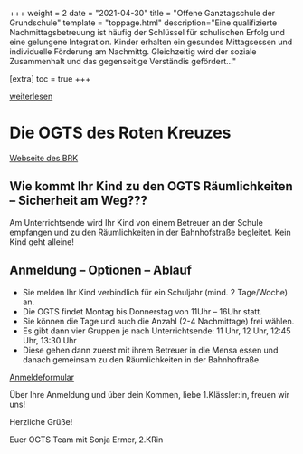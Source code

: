 +++
weight = 2
date = "2021-04-30"
title = "Offene Ganztagschule der Grundschule"
template = "toppage.html"
description="Eine qualifizierte Nachmittagsbetreuung ist häufig der Schlüssel für schulischen Erfolg und eine gelungene Integration. Kinder erhalten ein gesundes Mittags­essen und individuelle Förderung am Nachmittg. Gleichzeitig wird der soziale Zusammenhalt und das gegenseitige Verständis gefördert..."

[extra]
toc = true
+++

[weiterlesen](https://volksschule-partenkirchen.de/wp-content/uploads/Bericht-u%CC%88ber-OGTS.pdf)

# Die OGTS des Roten Kreuzes

[Webseite des BRK](https://www.brk-gap.de/angebote/unsere-sozialen-dienstleistungen/offene-ganztagsschulen.html)

## **Wie kommt Ihr Kind zu den OGTS Räumlichkeiten – Sicherheit am Weg???**

Am Unterrichtsende wird Ihr Kind von einem Betreuer an der Schule empfangen und zu den Räumlichkeiten in der Bahnhofstraße begleitet. Kein Kind geht alleine!

## **Anmeldung – Optionen – Ablauf**

-   Sie melden Ihr Kind verbindlich für ein Schuljahr (mind. 2 Tage/Woche) an.
-   Die OGTS findet Montag bis Donnerstag von 11Uhr – 16Uhr statt.
-   Sie können die Tage und auch die Anzahl (2-4 Nachmittage) frei wählen.
-   Es gibt dann vier Gruppen je nach Unterrichtsende: 11 Uhr, 12 Uhr, 12:45 Uhr, 13:30 Uhr
-   Diese gehen dann zuerst mit ihrem Betreuer in die Mensa essen und danach gemeinsam zu den Räumlichkeiten in der Bahnhoftraße.

[Anmeldeformular](/downloads/#grundschule)

Über Ihre Anmeldung und über dein Kommen, liebe 1.Klässler:in, freuen wir uns!

Herzliche Grüße!

Euer OGTS Team mit Sonja Ermer, 2.KRin
